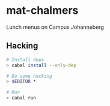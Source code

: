 mat-chalmers
============

Lunch menus on Campus Johanneberg

## Hacking

~~~sh
# Install deps
> cabal install --only-dep

# Do some hacking
> $EDITOR *

# Run
> cabal run
~~~
